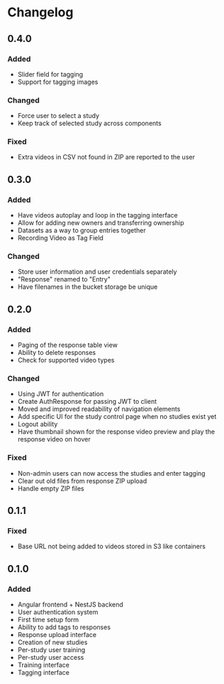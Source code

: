 # Changelog

## 0.4.0

### Added

* Slider field for tagging
* Support for tagging images

### Changed

* Force user to select a study
* Keep track of selected study across components

### Fixed

* Extra videos in CSV not found in ZIP are reported to the user

## 0.3.0

### Added

* Have videos autoplay and loop in the tagging interface
* Allow for adding new owners and transferring ownership
* Datasets as a way to group entries together
* Recording Video as Tag Field

### Changed

* Store user information and user credentials separately
* "Response" renamed to "Entry"
* Have filenames in the bucket storage be unique

## 0.2.0

### Added

* Paging of the response table view
* Ability to delete responses
* Check for supported video types

### Changed

* Using JWT for authentication
* Create AuthResponse for passing JWT to client
* Moved and improved readability of navigation elements
* Add specific UI for the study control page when no studies exist yet
* Logout ability
* Have thumbnail shown for the response video preview and play the response video on hover

### Fixed

* Non-admin users can now access the studies and enter tagging
* Clear out old files from response ZIP upload
* Handle empty ZIP files

## 0.1.1

### Fixed

* Base URL not being added to videos stored in S3 like containers

## 0.1.0

### Added

* Angular frontend + NestJS backend
* User authentication system
* First time setup form
* Ability to add tags to responses
* Response upload interface
* Creation of new studies
* Per-study user training
* Per-study user access
* Training interface
* Tagging interface
